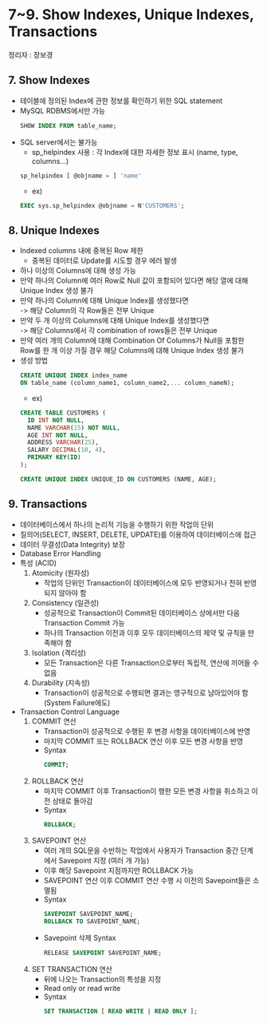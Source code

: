 # 7~9. Show Indexes, Unique Indexes, Transactions
정리자 : 장보경

## 7. Show Indexes
  
- 테이블에 정의된 Index에 관한 정보를 확인하기 위한 SQL statement
- MySQL RDBMS에서만 가능
  ```sql
  SHOW INDEX FROM table_name;
  ```
- SQL server에서는 불가능
  - sp_helpindex 사용 : 각 Index에 대한 자세한 정보 표시 (name, type, columns...)
  ```sql
  sp_helpindex [ @objname = ] 'name'
  ```
  - ex)
  ```sql
  EXEC sys.sp_helpindex @objname = N'CUSTOMERS';
  ```

## 8. Unique Indexes

- Indexed columns 내에 중복된 Row 제한
  - 중복된 데이터로 Update를 시도할 경우 에러 발생
- 하나 이상의 Columns에 대해 생성 가능
- 만약 하나의 Column에 여러 Row로 Null 값이 포함되어 있다면 해당 열에 대해 Unique Index 생성 불가
- 만약 하나의 Column에 대해 Unique Index를 생성했다면<br> -> 해당 Column의 각 Row들은 전부 Unique
- 만약 두 개 이상의 Columns에 대해 Unique Index를 생성했다면<br> -> 해당 Columns에서 각 combination of rows들은 전부 Unique
- 만약 여러 개의 Column에 대해 Combination Of Columns가 Null을 포함한 Row를 한 개 이상 가질 경우 해당 Columns에 대해 Unique Index 생성 불가
- 생성 방법
    ```sql
    CREATE UNIQUE INDEX index_name 
    ON table_name (column_name1, column_name2,... column_nameN);
    ```
  - ex)
  ```sql
  CREATE TABLE CUSTOMERS (
    ID INT NOT NULL,
    NAME VARCHAR(15) NOT NULL,
    AGE INT NOT NULL,
    ADDRESS VARCHAR(25),
    SALARY DECIMAL(10, 4),
    PRIMARY KEY(ID)
  );

  CREATE UNIQUE INDEX UNIQUE_ID ON CUSTOMERS (NAME, AGE);
  ```

## 9. Transactions

- 데이터베이스에서 하나의 논리적 기능을 수행하기 위한 작업의 단위
- 질의어(SELECT, INSERT, DELETE, UPDATE)를 이용하여 데이터베이스에 접근
- 데이터 무결성(Data Integrity) 보장
- Database Error Handling
- 특성 (ACID)
  1. Atomicity (원자성) 
     - 작업의 단위인 Transaction이 데이터베이스에 모두 반영되거나 전혀 반영되지 않아야 함
  2. Consistency (일관성)
     - 성공적으로 Transaction이 Commit된 데이터베이스 상에서만 다음 Transaction Commit 가능
     - 하나의 Transaction 이전과 이후 모두 데이터베이스의 제약 및 규칙을 만족해야 함
  3. Isolation (격리성)
     - 모든 Transaction은 다른 Transaction으로부터 독립적, 연산에 끼어들 수 없음
  4. Durability (지속성)
     - Transaction이 성공적으로 수행되면 결과는 영구적으로 남아있어야 함 (System Failure에도)
- Transaction Control Language
  1. COMMIT 연산
     - Transaction이 성공적으로 수행된 후 변경 사항을 데이터베이스에 반영
     - 마지막 COMMIT 또는 ROLLBACK 연산 이후 모든 변경 사항을 반영
     - Syntax
        ```sql
        COMMIT;
        ```
  2. ROLLBACK 연산
     - 마지막 COMMIT 이후 Transaction이 행한 모든 변경 사항을 취소하고 이전 상태로 돌아감
     - Syntax
        ```sql
        ROLLBACK;
        ```
  3. SAVEPOINT 연산 
     - 여러 개의 SQL문을 수반하는 작업에서 사용자가 Transaction 중간 단계에서 Savepoint 지정 (여러 개 가능)
     - 이후 해당 Savepoint 지점까지만 ROLLBACK 가능
     - SAVEPOINT 연산 이후 COMMIT 연산 수행 시 이전의 Savepoint들은 소멸됨
     - Syntax
        ```sql
        SAVEPOINT SAVEPOINT_NAME;
        ROLLBACK TO SAVEPOINT_NAME;
        ```
     - Savepoint 삭제 Syntax
        ```sql
        RELEASE SAVEPOINT SAVEPOINT_NAME;
        ```
  4. SET TRANSACTION 연산
     - 뒤에 나오는 Transaction의 특성을 지정
     - Read only or read write
     - Syntax
        ```sql
        SET TRANSACTION [ READ WRITE | READ ONLY ];
        ```
